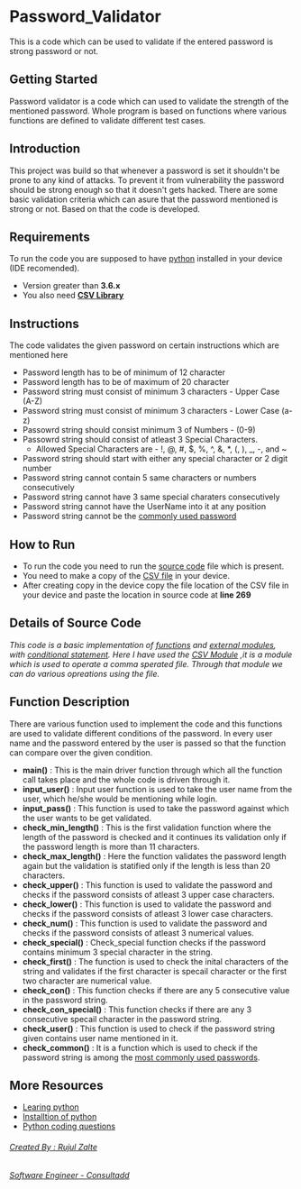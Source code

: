 # Password_Validator
This is a code which can be used to validate if the entered password is strong password or not.

## Getting Started
Password validator is a code which can used to validate the strength of the mentioned password. Whole program is based on functions where various functions are defined to validate different test cases.

## Introduction
This project was build so that whenever a password is set it shouldn't be prone to any kind of attacks. To prevent it from vulnerability the password should be strong enough so that it doesn't  gets hacked. There are some basic validation criteria which can asure that the password mentioned is strong or not. Based on that the code is developed.

## Requirements
To run the code you are supposed to have [python](https://www.python.org/downloads/) installed in your device (IDE recomended).

* Version greater than **3.6.x**
* You also need [**CSV Library**](https://stackoverflow.com/questions/41061824/install-csv-package-in-pycharm)

## Instructions
The code validates the given password on certain instructions which are mentioned here
* Password length has to be of minimum of 12 character
* Password length has to be of maximum of 20 character
* Password string must consist of minimum 3 characters - Upper Case (A-Z)
* Password string must consist of minimum 3 characters - Lower Case (a-z)
* Passowrd string should consist minimum 3 of Numbers - (0-9)
* Passowrd string should consist of atleast 3 Special Characters.
    - Allowed Special Characters are - !, @, #, $, %, ^, &, *, (, ), _, -, and ~
* Password string should start with either any special character or 2 digit number
* Password string cannot contain  5 same characters or numbers consecutively
* Password string cannot have 3 same special charaters consecutively
* Password string cannot have the UserName into it at any position
* Password string cannot be the [commonly used password](https://en.wikipedia.org/wiki/List_of_the_most_common_passwords#SplashData)

## How to Run
- To run the code you need to run the [source code](https://github.com/rujulzalte/Password_Validator/blob/main/Password_Validator_Code/Source_Code.py) file which is present.
- You need to make a copy of the [CSV file](https://github.com/rujulzalte/Password_Validator/blob/main/Password_Validator_Code/Common_password.csv) in your device.
- After creating copy in the device copy the file location of the CSV file in your device and paste the location in source code at **line 269** 

## Details of Source Code 
_This code is a basic implementation of [functions](https://www.w3schools.com/python/python_functions.asp) and_
_[external modules](https://www.w3schools.com/python/python_modules.asp), with [conditional statement](https://www.w3schools.com/python/python_conditions.asp).
Here I have used the [CSV Module](https://docs.python.org/3/library/csv.html#:~:text=The%20csv%20module%20implements%20classes,CSV%20format%20used%20by%20Excel.)_
_,it is a module which is used to operate a comma sperated file. Through that module we can do various opreations using the file._
  
## Function Description
There are various function used to implement the code and this functions are used to validate different conditions of the password.
In every user name and the password entered by the user is passed so that the function can compare over the given condition.
- **main()** : This is the main driver function through which all the function call takes place and the whole code is driven through it.
- **input_user()** : Input user function is used to take the user name from the user, which he/she would be mentioning while login.
- **input_pass()** : This function is used to take the password against which the user wants to be get validated. 
- **check_min_length()** : This is the first validation function where the length of the password is checked and it continues its validation only if the password length is more than 11 characters.
- **check_max_length()** : Here the function validates the password length again but the validation is statified only if the length is less than 20 characters.
- **check_upper()** : This function is used to validate the password and checks if the password consists of atleast 3 upper case characters.
- **check_lower()** : This function is used to validate the password and checks if the password consists of atleast 3 lower case characters.
- **check_num()** : This function is used to validate the password and checks if the password consists of atleast 3 numerical values.
- **check_special()** : Check_special function checks if the password contains minimum 3 special character in the string.
- **check_first()** : The function is used to check the inital characters of the string and validates if the first character is specail character or the first two character are numerical value.
- **check_con()** : This function checks if there are any 5 consecutive value in the password string.
- **check_con_special()** : This function checks if there are any 3 consecutive specail character in the password string.
- **check_user()** : This function is used to check if the password string given contains user name mentioned in it.
- **check_common()** : It is a function which is used to check if the password string is among the [most commonly used passwords](https://en.wikipedia.org/wiki/List_of_the_most_common_passwords#SplashData).


## More Resources

* [Learing python](https://www.w3schools.com/python/)
* [Installtion of python](https://www.python.org/downloads/)
* [Python coding questions](https://www.programiz.com/python-programming/examples)




###### [Created By : Rujul Zalte](https://www.linkedin.com/in/rujulzalte/)
###### [Software Engineer - Consultadd](https://consultadd.com/)
